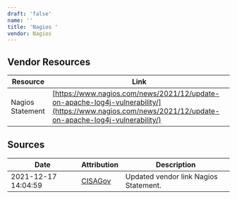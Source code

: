 ```yaml
---
draft: 'false'
name: ''
title: 'Nagios '
vendor: Nagios
---
```


## Vendor Resources
| Resource | Link |
| --- | --- |
| Nagios Statement | [https://www.nagios.com/news/2021/12/update-on-apache-log4j-vulnerability/](https://www.nagios.com/news/2021/12/update-on-apache-log4j-vulnerability/) |



## Sources
| Date | Attribution | Description |
| --- | --- | --- |
| 2021-12-17 14:04:59 | [CISAGov](https://raw.githubusercontent.com/cisagov/log4j-affected-db/develop/README.md) | Updated vendor link Nagios Statement.  |
